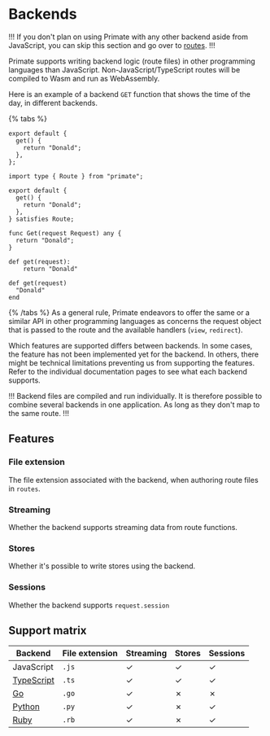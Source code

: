 # Backends

!!!
If you don't plan on using Primate with any other backend aside from
JavaScript, you can skip this section and go over to
[routes](/docs/routes).
!!!

Primate supports writing backend logic (route files) in other programming
languages than JavaScript. Non-JavaScript/TypeScript routes will be compiled to
Wasm and run as WebAssembly.

Here is an example of a backend `GET` function that shows the time of the day,
in different backends.

{% tabs %}

```js#JavaScript
export default {
  get() {
    return "Donald";
  },
};
```

```ts#TypeScript
import type { Route } from "primate";

export default {
  get() {
    return "Donald";
  },
} satisfies Route;
```

```go#Go
func Get(request Request) any {
  return "Donald";
}
```

```py#Python
def get(request):
    return "Donald"
```

```rb#Ruby
def get(request)
  "Donald"
end
```

{% /tabs %}
As a general rule, Primate endeavors to offer the same or a similar API in
other programming languages as concerns the request object that is passed to 
the route and the available handlers (`view`, `redirect`).

Which features are supported differs between backends. In some cases, the
feature has not been implemented yet for the backend. In others, there might
be technical limitations preventing us from supporting the features. Refer to
the individual documentation pages to see what each backend supports.

!!!
Backend files are compiled and run individually. It is therefore possible to
combine several backends in one application. As long as they don't map to the
same route.
!!!

## Features

### File extension

The file extension associated with the backend, when authoring route files in
`routes`.

### Streaming

Whether the backend supports streaming data from route functions.

### Stores

Whether it's possible to write stores using the backend.

### Sessions

Whether the backend supports `request.session`

## Support matrix

|Backend|File extension|Streaming|Stores|Sessions|
|-|-|-|-|-|
|JavaScript  |`.js`|✓|✓|✓|✓|
|[TypeScript]|`.ts`|✓|✓|✓|✓|
|[Go]        |`.go`|✓|✗|✗|✓|
|[Python]    |`.py`|✓|✗|✓|✓|
|[Ruby]      |`.rb`|✓|✗|✓|✓|

[TypeScript]: /docs/backend/typescript
[Go]: /docs/backend/go
[Python]: /docs/backend/python
[Ruby]: /docs/backend/ruby
